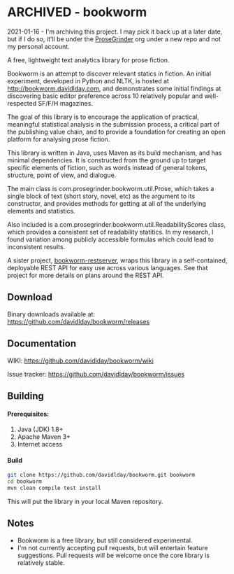 

# ARCHIVED - bookworm

2021-01-16 - I'm archiving this project. I may pick it back up at a later date, but if I do so, it'll be under the [ProseGrinder](https://github.com/prosegrinder) org under a new repo and not my personal account.

A free, lightweight text analytics library for prose fiction.

Bookworm is an attempt to discover relevant statics in fiction. An initial experiment, developed in Python and NLTK, is hosted at http://bookworm.davidlday.com, and demonstrates some initial findings at discovering basic editor preference across 10 relatively popular and well-respected SF/F/H magazines.

The goal of this library is to encourage the application of practical, meaningful statistical analysis in the submission process, a critical part of the publishing value chain, and to provide a foundation for creating an open platform for analysing prose fiction.

This library is written in Java, uses Maven as its build mechanism, and has minimal dependencies. It is constructed from the ground up to target specific elements of fiction, such as words instead of general tokens, structure, point of view, and dialogue.

The main class is com.prosegrinder.bookworm.util.Prose, which takes a single block of text (short story, novel, etc) as the argument to its constructor, and provides methods for getting at all of the underlying elements and statistics.

Also included is a com.prosegrinder.bookworm.util.ReadabilityScores class, which provides a consistent set of readability statitics. In my research, I found variation among publicly accessible formulas which could lead to inconsistent results.

A sister project, [bookworm-restserver](https://github.com/davidlday/bookworm-restserver), wraps this library in a self-contained, deployable REST API for easy use across various languages. See that project for more details on plans around the REST API.

## Download

Binary downloads available at: https://github.com/davidlday/bookworm/releases

## Documentation

WIKI: https://github.com/davidlday/bookworm/wiki

Issue tracker: https://github.com/davidlday/bookworm/issues

## Building

#### Prerequisites:
 1. Java (JDK) 1.8+
 2. Apache Maven 3+
 3. Internet access
 
#### Build
```sh
git clone https://github.com/davidlday/bookworm.git bookworm
cd bookworm
mvn clean compile test install
```
This will put the library in your local Maven repository.

## Notes

- Bookworm is a free library, but still considered experimental.
- I'm not currently accepting pull requests, but will entertain feature suggestions. Pull requests will be welcome once the core library is relatively stable.
